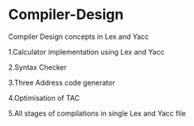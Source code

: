 # Compiler-Design
Compiler Design concepts in Lex and Yacc

1.Calculator implementation using Lex and Yacc
  

2.Syntax Checker 


3.Three Address code generator


4.Optimisation of TAC


5.All stages of compilations in single Lex and Yacc file

